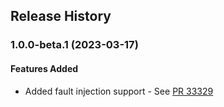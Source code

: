 ## Release History

### 1.0.0-beta.1 (2023-03-17)

#### Features Added
* Added fault injection support - See [PR 33329](https://github.com/Azure/azure-sdk-for-java/pull/33329) 

